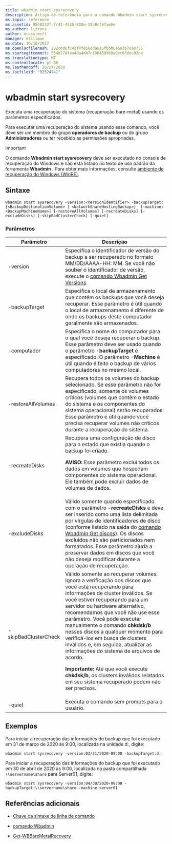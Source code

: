 ```yaml
---
title: wbadmin start sysrecovery
description: Artigo de referência para o comando Wbadmin start sysrecovery, que executa uma recuperação do sistema (recuperação bare-metal) usando os parâmetros especificados.
ms.topic: reference
ms.assetid: 95b8232f-7c42-452b-838e-15b0cf6faebe
ms.author: lizross
author: eross-msft
manager: mtillman
ms.date: 10/16/2017
ms.openlocfilehash: 292c0d6fc42f4fe58dda6a6fbbb6a693b70a8756
ms.sourcegitcommit: 554d274fea48a4d47c19845d969a9ec93dec82de
ms.translationtype: MT
ms.contentlocale: pt-BR
ms.lasthandoff: 10/24/2020
ms.locfileid: "92524741"
---
```

# <a name="wbadmin-start-sysrecovery"></a>wbadmin start sysrecovery

Executa uma recuperação do sistema (recuperação bare-metal) usando os parâmetros especificados.

Para executar uma recuperação do sistema usando esse comando, você deve ser um membro do grupo **operadores de backup** ou do grupo **Administradores** ou ter recebido as permissões apropriadas.

> [!IMPORTANT]
> O comando **Wbadmin start sysrecovery** deve ser executado no console de recuperação do Windows e não está listado no texto de uso padrão da ferramenta **Wbadmin** . Para obter mais informações, consulte [ambiente de recuperação do Windows (WinRE)](/windows-hardware/manufacture/desktop/windows-recovery-environment--windows-re--technical-reference).

## <a name="syntax"></a>Sintaxe

```
wbadmin start sysrecovery -version:<VersionIdentifier> -backupTarget:{<BackupDestinationVolume> | <NetworkShareHostingBackup>}  [-machine:<BackupMachineName>] [-restoreAllVolumes] [-recreateDisks] [-excludeDisks] [-skipBadClusterCheck] [-quiet]
```

### <a name="parameters"></a>Parâmetros

| Parâmetro | Descrição |
|--|--|
| -version | Especifica o identificador de versão do backup a ser recuperado no formato MM/DD/AAAA-HH: MM. Se você não souber o identificador de versão, execute o [comando Wbadmin Get Versions](wbadmin-get-versions.md). |
| -backupTarget | Especifica o local de armazenamento que contém os backups que você deseja recuperar. Esse parâmetro é útil quando o local de armazenamento é diferente de onde os backups deste computador geralmente são armazenados. |
| -computador | Especifica o nome do computador para o qual você deseja recuperar o backup. Esse parâmetro deve ser usado quando o parâmetro **-backupTarget** é especificado. O parâmetro **-Machine** é útil quando é feito o backup de vários computadores no mesmo local. |
| -restoreAllVolumes | Recupera todos os volumes do backup selecionado. Se esse parâmetro não for especificado, somente os volumes críticos (volumes que contêm o estado do sistema e os componentes do sistema operacional) serão recuperados. Esse parâmetro é útil quando você precisa recuperar volumes não críticos durante a recuperação do sistema. |
| -recreateDisks | Recupera uma configuração de disco para o estado que existia quando o backup foi criado.<p>**AVISO:** Esse parâmetro exclui todos os dados em volumes que hospedam componentes do sistema operacional. Ele também pode excluir dados de volumes de dados. |
| -excludeDisks | Válido somente quando especificado com o parâmetro **-recreateDisks** e deve ser inserido como uma lista delimitada por vírgulas de identificadores de disco (conforme listado na saída do [comando Wbadmin Get discos](wbadmin-get-disks.md)). Os discos excluídos não são particionados nem formatados. Esse parâmetro ajuda a preservar dados em discos que você não deseja modificar durante a operação de recuperação. |
| -skipBadClusterCheck | Válido somente ao recuperar volumes. Ignora a verificação dos discos que você está recuperando para informações de cluster inválidos. Se você estiver recuperando para um servidor ou hardware alternativo, recomendamos que você não use esse parâmetro. Você pode executar manualmente o comando **chkdsk/b** nesses discos a qualquer momento para verificá-los em busca de clusters inválidos e, em seguida, atualizar as informações do sistema de arquivos de acordo.<p>**Importante:** Até que você execute **chkdsk/b**, os clusters inválidos relatados em seu sistema recuperado podem não ser precisos. |
| -quiet | Executa o comando sem prompts para o usuário. |

## <a name="examples"></a>Exemplos

Para iniciar a recuperação das informações do backup que foi executado em 31 de março de 2020 às 9:00, localizada na unidade d:, digite:

```
wbadmin start sysrecovery -version:03/31/2020-09:00 -backupTarget:d:
```

Para iniciar a recuperação das informações do backup que foi executado em 30 de abril de 2020 às 9:00, localizada na pasta compartilhada `\\servername\share` para Server01, digite:

```
wbadmin start sysrecovery -version:04/30/2020-09:00 -backupTarget:\\servername\share -machine:server01
```

## <a name="additional-references"></a>Referências adicionais

- [Chave da sintaxe de linha de comando](command-line-syntax-key.md)

- [comando Wbadmin](wbadmin.md)

- [Get-WBBareMetalRecovery](/powershell/module/windowserverbackup/Get-WBBareMetalRecovery)
